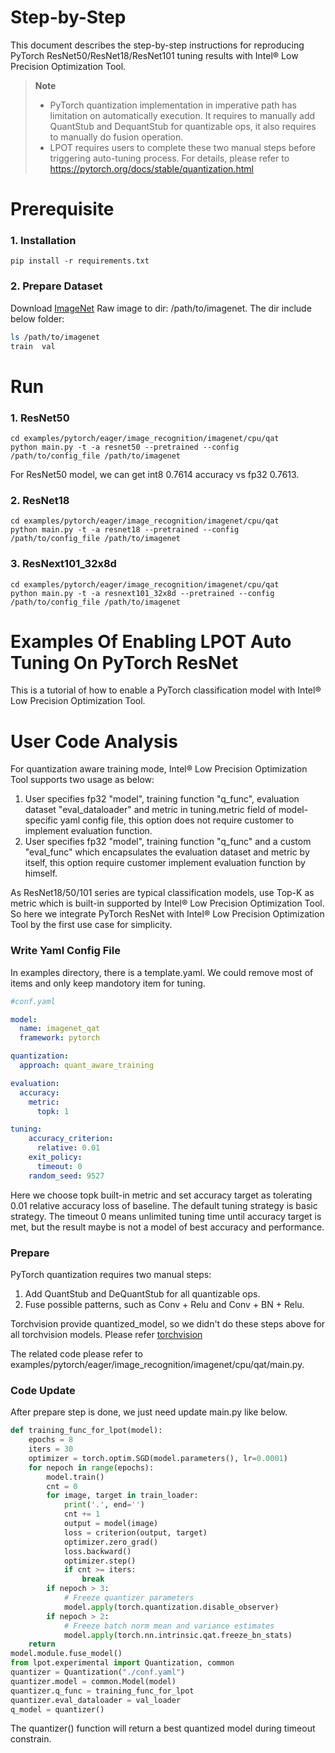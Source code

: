 Step-by-Step
============

This document describes the step-by-step instructions for reproducing PyTorch ResNet50/ResNet18/ResNet101 tuning results with Intel® Low Precision Optimization Tool.

> **Note**
>
> * PyTorch quantization implementation in imperative path has limitation on automatically execution. It requires to manually add QuantStub and DequantStub for quantizable ops, it also requires to manually do fusion operation.
> * LPOT requires users to complete these two manual steps before triggering auto-tuning process.
>   For details, please refer to https://pytorch.org/docs/stable/quantization.html

# Prerequisite

### 1. Installation

```Shell
pip install -r requirements.txt
```

### 2. Prepare Dataset

Download [ImageNet](http://www.image-net.org/) Raw image to dir: /path/to/imagenet.  The dir include below folder:

```bash
ls /path/to/imagenet
train  val
```

# Run

### 1. ResNet50

```Shell
cd examples/pytorch/eager/image_recognition/imagenet/cpu/qat
python main.py -t -a resnet50 --pretrained --config /path/to/config_file /path/to/imagenet
```

For ResNet50 model, we can get int8 0.7614 accuracy vs fp32 0.7613.

### 2. ResNet18

```Shell
cd examples/pytorch/eager/image_recognition/imagenet/cpu/qat
python main.py -t -a resnet18 --pretrained --config /path/to/config_file /path/to/imagenet
```

### 3. ResNext101_32x8d

```Shell
cd examples/pytorch/eager/image_recognition/imagenet/cpu/qat
python main.py -t -a resnext101_32x8d --pretrained --config /path/to/config_file /path/to/imagenet
```

Examples Of Enabling LPOT Auto Tuning On PyTorch ResNet
=======================================================

This is a tutorial of how to enable a PyTorch classification model with Intel® Low Precision Optimization Tool.

# User Code Analysis

For quantization aware training mode, Intel® Low Precision Optimization Tool supports two usage as below:

1. User specifies fp32 "model", training function "q_func", evaluation dataset "eval_dataloader" and metric in tuning.metric field of model-specific yaml config file, this option does not require customer to implement evaluation function.
2. User specifies fp32 "model", training function "q_func" and a custom "eval_func" which encapsulates the evaluation dataset and metric by itself, this option require customer implement evaluation function by himself.

As ResNet18/50/101 series are typical classification models, use Top-K as metric which is built-in supported by Intel® Low Precision Optimization Tool. So here we integrate PyTorch ResNet with Intel® Low Precision Optimization Tool by the first use case for simplicity.

### Write Yaml Config File

In examples directory, there is a template.yaml. We could remove most of items and only keep mandotory item for tuning.

```yaml
#conf.yaml

model:
  name: imagenet_qat 
  framework: pytorch

quantization:
  approach: quant_aware_training

evaluation:
  accuracy:
    metric:
      topk: 1

tuning:
    accuracy_criterion:
      relative: 0.01
    exit_policy:
      timeout: 0
    random_seed: 9527

```

Here we choose topk built-in metric and set accuracy target as tolerating 0.01 relative accuracy loss of baseline. The default tuning strategy is basic strategy. The timeout 0 means unlimited tuning time until accuracy target is met, but the result maybe is not a model of best accuracy and performance.

### Prepare

PyTorch quantization requires two manual steps:

1. Add QuantStub and DeQuantStub for all quantizable ops.
2. Fuse possible patterns, such as Conv + Relu and Conv + BN + Relu.

Torchvision provide quantized_model, so we didn't do these steps above for all torchvision models. Please refer [torchvision](https://github.com/pytorch/vision/tree/master/torchvision/models/quantization)

The related code please refer to examples/pytorch/eager/image_recognition/imagenet/cpu/qat/main.py.

### Code Update

After prepare step is done, we just need update main.py like below.

```python
def training_func_for_lpot(model):
    epochs = 8
    iters = 30
    optimizer = torch.optim.SGD(model.parameters(), lr=0.0001)
    for nepoch in range(epochs):
        model.train()
        cnt = 0
        for image, target in train_loader:
            print('.', end='')
            cnt += 1
            output = model(image)
            loss = criterion(output, target)
            optimizer.zero_grad()
            loss.backward()
            optimizer.step()
            if cnt >= iters:
                break
        if nepoch > 3:
            # Freeze quantizer parameters
            model.apply(torch.quantization.disable_observer)
        if nepoch > 2:
            # Freeze batch norm mean and variance estimates
            model.apply(torch.nn.intrinsic.qat.freeze_bn_stats)
    return
model.module.fuse_model()
from lpot.experimental import Quantization, common
quantizer = Quantization("./conf.yaml")
quantizer.model = common.Model(model)
quantizer.q_func = training_func_for_lpot
quantizer.eval_dataloader = val_loader
q_model = quantizer()
```

The quantizer() function will return a best quantized model during timeout constrain.
